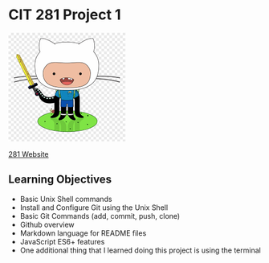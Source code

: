 # CIT 281 Project 1

![Octocat](images/favoriteOctocat.png)

[281 Website](https://pages.uoregon.edu/dtucker4/281/)

## Learning Objectives

- Basic Unix Shell commands
- Install and Configure Git using the Unix Shell
- Basic Git Commands (add, commit, push, clone)
- Github overview
- Markdown language for README files
- JavaScript ES6+ features
- One additional thing that I learned doing this project is using the terminal
